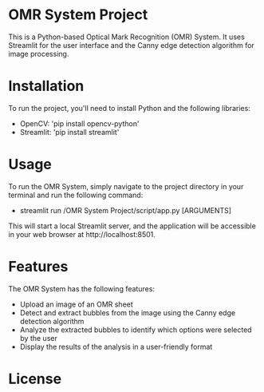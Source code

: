 # OMR System Project

This is a Python-based Optical Mark Recognition (OMR) System. It uses Streamlit for the user interface and the Canny edge detection algorithm for image processing.

# Installation
To run the project, you'll need to install Python and the following libraries:
- OpenCV: 'pip install opencv-python'
- Streamlit: 'pip install streamlit'

# Usage
To run the OMR System, simply navigate to the project directory in your terminal and run the following command:
- streamlit run /OMR System Project/script/app.py [ARGUMENTS]

This will start a local Streamlit server, and the application will be accessible in your web browser at http://localhost:8501.

# Features
The OMR System has the following features:
- Upload an image of an OMR sheet
- Detect and extract bubbles from the image using the Canny edge detection algorithm
- Analyze the extracted bubbles to identify which options were selected by the user
- Display the results of the analysis in a user-friendly format

# License




